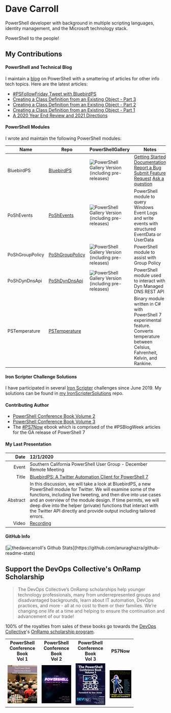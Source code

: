 # Dave Carroll

PowerShell developer with background in multiple scripting languages, identity management, and the Microsoft technology stack.

PowerShell to the people!

## My Contributions

#### PowerShell and Technical Blog

I maintain a [blog][blog] on PowerShell with a smattering of articles for other info tech topics.
Here are the latest articles:

<!-- <a href="https://bit.ly/thedavecarroll"><img src="https://raw.githubusercontent.com/thedavecarroll/thedavecarroll/main/images/powershell_anovelidea_org.png" width="400" alt="PowerShell: What A Novel Idea" /></a> -->

<!-- BLOG-POST-LIST:START -->
- [#PSFollowFriday Tweet with BluebirdPS](https://powershell.anovelidea.org/powershell/psfollowfriday-tweet-with-bluebirdps/)
- [Creating a Class Definition from an Existing Object - Part 3](https://powershell.anovelidea.org/powershell/creating-class-definition-from-object-part-3/)
- [Creating a Class Definition from an Existing Object - Part 2](https://powershell.anovelidea.org/powershell/creating-class-definition-from-object-part-2/)
- [Creating a Class Definition from an Existing Object - Part 1](https://powershell.anovelidea.org/powershell/creating-class-definition-from-object-part-1/)
- [A 2020 Year End Review and 2021 Directions](https://powershell.anovelidea.org/powershell/year-end-review-next-directions/)
<!-- BLOG-POST-LIST:END -->

#### PowerShell Modules

I wrote and maintain the following PowerShell modules:

| Name            | Repo                                   | PowerShellGallery                  | Notes                                                                                                                                                                                                                    |
| --------------- | -------------------------------------- | ---------------------------------- | ------------------------------------------------------------------------------------------------------------------------------------------------------------------------------------------------------------------------ |
| BluebirdPS      | [BluebirdPS][BluebirdPSRepo]           | ![PowerShell Gallery Version (including pre-releases)](https://img.shields.io/powershellgallery/v/bluebirdps?color=blue&include_prereleases&label=PowerShell%20Gallery&logo=PowerShell&style=for-the-badge)           | [Getting Started][BluebirdPSGettingStarted] [Documentation][BluebirdPSDocumentation] [Report a Bug][BluebirdPSBugReport]  [Submit Feature Request][BluebirdPSFeatureRequest]  [Ask a question][BluebirdPSOpenDiscussion] |
| PoShEvents      | [PoShEvents][PoShEventsRepo]           | ![PowerShell Gallery Version (including pre-releases)](https://img.shields.io/powershellgallery/v/poshevents?color=blue&include_prereleases&label=PowerShell%20Gallery&logo=PowerShell&style=for-the-badge)           | PowerShell module to query Windows Event Logs and write events with structured EventData or UserData                                                                                                                     |
| PoShGroupPolicy | [PoShGroupPolicy][PoShGroupPolicyRepo] | ![PowerShell Gallery Version (including pre-releases)](https://img.shields.io/powershellgallery/v/poshgrouppolicy?color=blue&include_prereleases&label=PowerShell%20Gallery&logo=PowerShell&style=for-the-badge)  | PowerShell module to assist with Group Policy                                                                                                                                                                                                     |
| PoShDynDnsApi   | [PoShDynDnsApi][PoShDynDnsApiRepo]     | ![PowerShell Gallery Version (including pre-releases)](https://img.shields.io/powershellgallery/v/poshdyndnsapi?color=blue&include_prereleases&label=PowerShell%20Gallery&logo=PowerShell&style=for-the-badge)      | PowerShell module used to interact with Dyn Managed DNS REST API                                                                                                                                                                                            |
| PSTemperature   | [PSTemperature][PSTemperatureRepo]     |                                    | Binary module written in C# with PowerShell 7 experimental feature. Converts temperature between Celsius, Fahrenheit, Kelvin, and Rankine.                                                                               |

[PoShEvents]: https://bit.ly/PoShEvents
[PoShGroupPolicy]: https://bit.ly/PoShGroupPolicy
[PoShDynDnsApi]: https://bit.ly/PoShDynDnsApi
[PoShEventsRepo]: https://github.com/thedavecarroll/PoShEvents
[PoShGroupPolicyRepo]: https://github.com/thedavecarroll/PoShGroupPolicy
[PoShDynDnsApiRepo]: https://github.com/thedavecarroll/PoShDynDnsApi
[PSTemperatureRepo]: https://github.com/thedavecarroll/PSTemperature
[BluebirdPSRepo]: https://bit.ly/BluebirdPSRepo
[BluebirdPS]: https://bit.ly/BluebirdPS
[BluebirdPSGettingStarted]: https://bit.ly/BluebirdPSPrerequisites
[BluebirdPSDocumentation]: https://bit.ly/BluebirdPSDocs
[BluebirdPSBugReport]: https://bit.ly/BluebirdPSBugReport
[BluebirdPSFeatureRequest]: https://bit.ly/BluebirdPSFeatureRequest
[BluebirdPSOpenDiscussion]: https://bit.ly/BluebirdPSOpenDiscussion

#### Iron Scripter Challenge Solutions

I have participated in several [Iron Scripter][IronScripter] challenges since June 2019.
My solutions can be found in [my IronScripterSolutions][MyIronScripterSolutionsRepo] repo.

#### Contributing Author

* [PowerShell Conference Book Volume 2][psconfbook2]
* [PowerShell Conference Book Volume 3][psconfbook3]
* The [#PS7Now][ps7now] ebook which is comprised of the #PSBlogWeek articles for the GA release of PowerShell 7

#### My Last Presentation

|     Date | 12/1/2020                                                                                                                                                                                                                                                                                                                                                                                       |
| -------: | :---------------------------------------------------------------------------------------------------------------------------------------------------------------------------------------------------------------------------------------------------------------------------------------------------------------------------------------------------------------------------------------------- |
|    Event | Southern California PowerShell User Group - December Remote Meeting                                                                                                                                                                                                                                                                                                                             |
|    Title | [BluebirdPS: A Twitter Automation Client for PowerShell 7][SoCalBluebirdPS]                                                                                                                                                                                                                                                                                                                     |
| Abstract | In this discussion, we will take a look at BluebirdPS, a new PowerShell module for Twitter. We will examine some of the functions, including live tweeting, and then dive into use cases and an overview of the module design. If time permits, we will deep dive into the helper (private) functions that interact with the Twitter API directly and provide output including tailored errors. |
|    Video | [Recording][SoCalBluebirdPSVideo]                                                                                                                                                                                                                                                                                                                                                               |

#### GitHub Info

[![thedavecarroll's Github Stats](https://github-readme-stats.vercel.app/api?username=thedavecarroll&show_icons=true&hide_border=true")](https://github.com/anuraghazra/github-readme-stats)

<!-- <img align="left" alt="thedavecarroll's Github Stats" src="https://github-readme-stats.vercel.app/api?username=thedavecarroll&show_icons=true&hide_border=true" /> -->

## Support the DevOps Collective's OnRamp Scholarship

> The DevOps Collective’s OnRamp scholarships help younger technology professionals,
> many from underrepresented groups and disadvantaged backgrounds,
> learn about IT automation, DevOps practices, and more - all at no cost to them or their families.
> We’re changing one life at a time and helping to ensure the continuation and advancement of our trade!

100% of the royalties from sales of these books go towards the [DevOps Collective][devopsorg]'s [OnRamp scholarship program][onrampscholarship].

<table style="width:80%">
    <tr>
        <th>PowerShell Conference Book<br/>Vol 1</th>
        <th>PowerShell Conference Book<br/>Vol 2</th>
        <th>PowerShell Conference Book<br/>Vol 3</th>
        <th>PS7Now</th>
    </tr>
    <tr>
        <td><a href="https://leanpub.com/powershell-conference-book"><img src="https://raw.githubusercontent.com/thedavecarroll/thedavecarroll/main/images/psconfbookv1.jpg" width="150" alt="PowerShell Conference Book Volume 1" /></a></td>
        <td><a href="https://leanpub.com/psconfbook2"><img src="https://raw.githubusercontent.com/thedavecarroll/thedavecarroll/main/images/psconfbookv2.jpg" width="150" alt="PowerShell Conference Book Volume 2" /></a></td>
        <td><a href="https://leanpub.com/psconfbook3"><img src="https://raw.githubusercontent.com/thedavecarroll/thedavecarroll/main/images/psconfbookv3.jpg" width="150" alt="PowerShell Conference Book Volume 3" /></a></td>
        <td><a href="https://leanpub.com/ps7now"> <img src="https://raw.githubusercontent.com/thedavecarroll/thedavecarroll/main/images/ps7now.jpg" width="150" alt="PS7Now" /></a></td>
    <tr>
</table>

[blog]: https://bit.ly/thedavecarroll

[SoCalBluebirdPS]: 2020/SoCalPSUG-December/
[SoCalBluebirdPSVideo]: https://bit.ly/2I4Va4L
[IronScripter]: https://ironscripter.us/
[MyIronScripterSolutionsRepo]: https://github.com/thedavecarroll/IronScripterSolutions
[psconfbook1]: https://leanpub.com/powershell-conference-book
[psconfbook2]: https://leanpub.com/psconfbook2
[psconfbook3]: https://leanpub.com/psconfbook3
[ps7now]: https://leanpub.com/ps7now/
[devopsorg]: https://devopscollective.org/
[onrampscholarship]: https://events.devopscollective.org/OnRamp/Scholarship/
